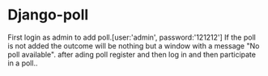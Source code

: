 # Django-poll
First login as admin to add poll.[user:'admin', password:'121212']
If the poll is not added the outcome will be nothing but a window with a message "No poll available".
after ading poll register and then log in and then participate in a poll..
